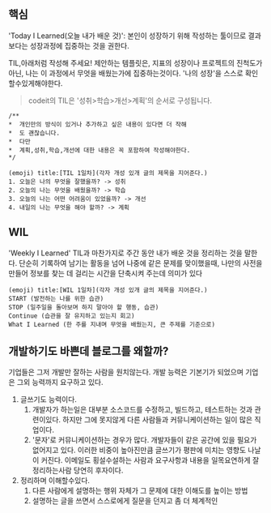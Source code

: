 ## 핵심
'Today I Learned(오늘 내가 배운 것)': 본인이 성장하기 위해 작성하는 툴이므로 결과보다는 성장과정에 집중하는 것을 권한다.

TIL,아래처럼 작성해 주세요!
제안하는 템플릿은, 지표의 성장이나 프로젝트의 진척도가 아닌, 나는 이 과정에서 무엇을 배웠는가에 집중하는것이다. '나의 성장'을 스스로 확인할수있게해야한다.
> codeit의 TIL은 '성취>학습>개선>계획'의 순서로 구성됩니다.

```TIL
/** 
*  개인만의 방식이 있거나 추가하고 싶은 내용이 있다면 더 작해
*  도 괜찮습니다.
*  다만
*  계획,성취,학습,개선에 대한 내용은 꼭 포함하여 작성해야한다.
*/

(emoji) title:[TIL 1일차](각자 개성 있개 글의 제목을 지어준다.)
1. 오늘은 나의 무엇을 잘했을까? -> 성취
2. 오늘의 나는 무엇을 배웠을까? -> 학습
3. 오늘의 나는 어떤 어려움이 있었을까? -> 개선
4. 내일의 나는 무엇을 해야 할까? -> 계획
```

## WIL
'Weekly I Learned' TIL과 마찬가지로 주간 동안 내가 배운 것을 정리하는 것을 말한다. 단순히 기록하여 남기는 활동을 넘어 나중에 같은 문제를 맞이했을때, 나만의 사전을 만들어 정보를 찾는 데 걸리는 시간을 단축시켜 주는데 의미가 있다

```WIL
(emoji) title:[WIL 1일차](각자 개성 있개 글의 제목을 지어준다.)
START (발전하는 나를 위한 습관)
STOP (일주일을 돌아보며 하지 말아야 할 행동, 습관)
Continue (습관을 잘 유지하고 있는지 회고)
What I Learned (한 주를 지내며 무엇을 배웠는지, 큰 주제를 기준으로)
```

## 개발하기도 바쁜데 블로그를 왜할까?
기업들은 그저 개발만 잘하는 사람을 원치않는다. 개발 능력은 기본기가 되었으며 기업은 그외 능력까지 요구하고 있다.

1. 글쓰기도 능력이다. 
	1. 개발자가 하는일은 대부분 소스코드를 수정하고, 빌드하고, 테스트하는 것과 관련이있다. 하지만 그에 못지않게 다른 사람들과 커뮤니케이션하는 일이 많은 직업이다.
	2. '문자'로 커뮤니케이션하는 경우가 많다. 개발자들이 같은 공간에 있을 필요가 없어지고 있다. 이러한 비중이 높아진만큼 글쓰기가 평판에 미치는 영향도 나날이 커진다. 이메일도 횡설수설하는 사람과 요구사항과 내용을 일목요연하게 잘 정리하는사람 당연히 후자이다.
2. 정리하며 이해할수있다.
	1. 다른 사람에게 설명하는 행위 자체가 그 문제에 대한 이해도를 높이는 방법
	2. 설명하는 글을 쓰면서 스스로에게 질문을 던지고 좀 더 체계적인 